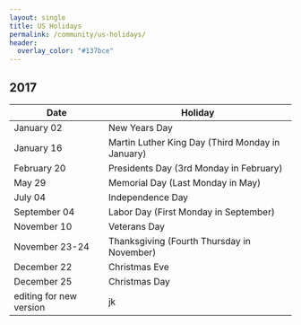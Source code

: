 ```yaml
---
layout: single
title: US Holidays
permalink: /community/us-holidays/
header:
  overlay_color: "#137bce"
---
```

## 2017

Date          | Holiday
---           | ---
January 02    | New Years Day
January 16    | Martin Luther King Day (Third Monday in January)
February 20   | Presidents Day (3rd Monday in February)
May 29        | Memorial Day (Last Monday in May)
July 04       | Independence Day
September 04  | Labor Day (First Monday in September)
November 10   |	Veterans Day
November 23-24|	Thanksgiving (Fourth Thursday in November)
December 22   | Christmas Eve
December 25   |	Christmas Day
editing for new version | jk
